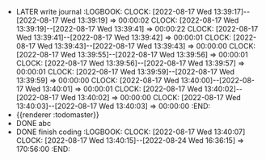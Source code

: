 - LATER write journal
  :LOGBOOK:
  CLOCK: [2022-08-17 Wed 13:39:17]--[2022-08-17 Wed 13:39:19] =>  00:00:02
  CLOCK: [2022-08-17 Wed 13:39:19]--[2022-08-17 Wed 13:39:41] =>  00:00:22
  CLOCK: [2022-08-17 Wed 13:39:41]--[2022-08-17 Wed 13:39:42] =>  00:00:01
  CLOCK: [2022-08-17 Wed 13:39:43]--[2022-08-17 Wed 13:39:43] =>  00:00:00
  CLOCK: [2022-08-17 Wed 13:39:55]--[2022-08-17 Wed 13:39:56] =>  00:00:01
  CLOCK: [2022-08-17 Wed 13:39:56]--[2022-08-17 Wed 13:39:57] =>  00:00:01
  CLOCK: [2022-08-17 Wed 13:39:59]--[2022-08-17 Wed 13:39:59] =>  00:00:00
  CLOCK: [2022-08-17 Wed 13:40:00]--[2022-08-17 Wed 13:40:01] =>  00:00:01
  CLOCK: [2022-08-17 Wed 13:40:02]--[2022-08-17 Wed 13:40:02] =>  00:00:00
  CLOCK: [2022-08-17 Wed 13:40:03]--[2022-08-17 Wed 13:40:03] =>  00:00:00
  :END:
- {{renderer :todomaster}}
- DONE abc
- DONE finish coding
  :LOGBOOK:
  CLOCK: [2022-08-17 Wed 13:40:07]
  CLOCK: [2022-08-17 Wed 13:40:15]--[2022-08-24 Wed 16:36:15] =>  170:56:00
  :END: